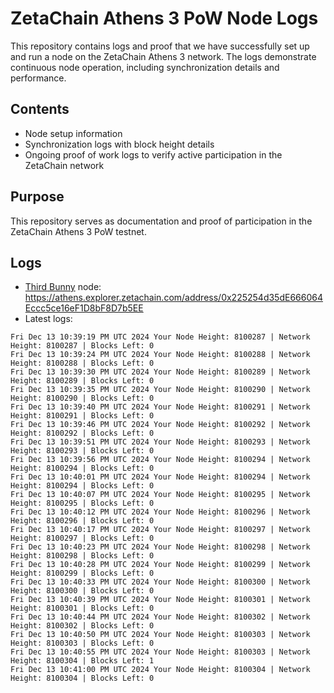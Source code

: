 # ZetaChain Athens 3 PoW Node Logs
This repository contains logs and proof that we have successfully set up and run a node on the ZetaChain Athens 3 network. The logs demonstrate continuous node operation, including synchronization details and performance.

## Contents
- Node setup information
- Synchronization logs with block height details
- Ongoing proof of work logs to verify active participation in the ZetaChain network

## Purpose
This repository serves as documentation and proof of participation in the ZetaChain Athens 3 PoW testnet.

## Logs

- [Third Bunny](https://thirdbunny.xyz/) node: https://athens.explorer.zetachain.com/address/0x225254d35dE666064Eccc5ce16eF1D8bF8D7b5EE
- Latest logs:
```
Fri Dec 13 10:39:19 PM UTC 2024 Your Node Height: 8100287 | Network Height: 8100287 | Blocks Left: 0
Fri Dec 13 10:39:24 PM UTC 2024 Your Node Height: 8100288 | Network Height: 8100288 | Blocks Left: 0
Fri Dec 13 10:39:30 PM UTC 2024 Your Node Height: 8100289 | Network Height: 8100289 | Blocks Left: 0
Fri Dec 13 10:39:35 PM UTC 2024 Your Node Height: 8100290 | Network Height: 8100290 | Blocks Left: 0
Fri Dec 13 10:39:40 PM UTC 2024 Your Node Height: 8100291 | Network Height: 8100291 | Blocks Left: 0
Fri Dec 13 10:39:46 PM UTC 2024 Your Node Height: 8100292 | Network Height: 8100292 | Blocks Left: 0
Fri Dec 13 10:39:51 PM UTC 2024 Your Node Height: 8100293 | Network Height: 8100293 | Blocks Left: 0
Fri Dec 13 10:39:56 PM UTC 2024 Your Node Height: 8100294 | Network Height: 8100294 | Blocks Left: 0
Fri Dec 13 10:40:01 PM UTC 2024 Your Node Height: 8100294 | Network Height: 8100294 | Blocks Left: 0
Fri Dec 13 10:40:07 PM UTC 2024 Your Node Height: 8100295 | Network Height: 8100295 | Blocks Left: 0
Fri Dec 13 10:40:12 PM UTC 2024 Your Node Height: 8100296 | Network Height: 8100296 | Blocks Left: 0
Fri Dec 13 10:40:17 PM UTC 2024 Your Node Height: 8100297 | Network Height: 8100297 | Blocks Left: 0
Fri Dec 13 10:40:23 PM UTC 2024 Your Node Height: 8100298 | Network Height: 8100298 | Blocks Left: 0
Fri Dec 13 10:40:28 PM UTC 2024 Your Node Height: 8100299 | Network Height: 8100299 | Blocks Left: 0
Fri Dec 13 10:40:33 PM UTC 2024 Your Node Height: 8100300 | Network Height: 8100300 | Blocks Left: 0
Fri Dec 13 10:40:39 PM UTC 2024 Your Node Height: 8100301 | Network Height: 8100301 | Blocks Left: 0
Fri Dec 13 10:40:44 PM UTC 2024 Your Node Height: 8100302 | Network Height: 8100302 | Blocks Left: 0
Fri Dec 13 10:40:50 PM UTC 2024 Your Node Height: 8100303 | Network Height: 8100303 | Blocks Left: 0
Fri Dec 13 10:40:55 PM UTC 2024 Your Node Height: 8100303 | Network Height: 8100304 | Blocks Left: 1
Fri Dec 13 10:41:00 PM UTC 2024 Your Node Height: 8100304 | Network Height: 8100304 | Blocks Left: 0
```
